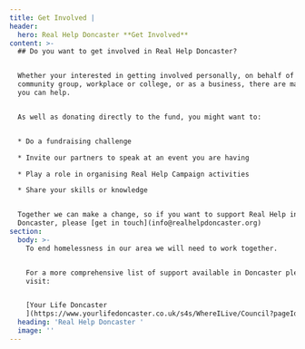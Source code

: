 ```yaml
---
title: Get Involved |
header:
  hero: Real Help Doncaster **Get Involved**
content: >-
  ## Do you want to get involved in Real Help Doncaster?


  Whether your interested in getting involved personally, on behalf of your
  community group, workplace or college, or as a business, there are many ways
  you can help. 


  As well as donating directly to the fund, you might want to:


  * Do a fundraising challenge

  * Invite our partners to speak at an event you are having

  * Play a role in organising Real Help Campaign activities

  * Share your skills or knowledge


  Together we can make a change, so if you want to support Real Help in
  Doncaster, please [get in touch](info@realhelpdoncaster.org)
section:
  body: >-
    To end homelessness in our area we will need to work together.


    For a more comprehensive list of support available in Doncaster please
    visit:


    [Your Life Doncaster
    ](https://www.yourlifedoncaster.co.uk/s4s/WhereILive/Council?pageId=7&lockLA=True)
  heading: 'Real Help Doncaster '
  image: ''
---
```


